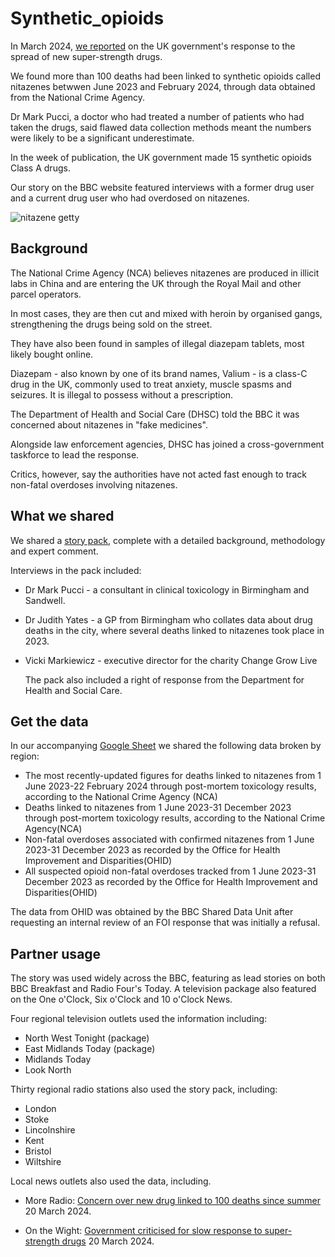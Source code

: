 # Synthetic_opioids

In March 2024, [we reported](https://www.bbc.co.uk/news/uk-68479491) on the UK government's response to the spread of new super-strength drugs.

We found more than 100 deaths had been linked to synthetic opioids called nitazenes betwwen June 2023 and February 2024, through data obtained from the National Crime Agency.

Dr Mark Pucci, a doctor who had treated a number of patients who had taken the drugs, said flawed data collection methods meant the numbers were likely to be a significant underestimate.

In the week of publication, the UK government made 15 synthetic opioids Class A drugs.

Our story on the BBC website featured interviews with a former drug user and a current drug user who had overdosed on nitazenes.

![nitazene getty](https://github.com/BBC-Data-Unit/Synthetic_opioids/assets/61186777/01ad7642-2fc2-4b2b-97dc-dab38f1e09ce)

## Background

The National Crime Agency (NCA) believes nitazenes are produced in illicit labs in China and are entering the UK through the Royal Mail and other parcel operators.

In most cases, they are then cut and mixed with heroin by organised gangs, strengthening the drugs being sold on the street.

They have also been found in samples of illegal diazepam tablets, most likely bought online.

Diazepam - also known by one of its brand names, Valium - is a class-C drug in the UK,  commonly used to treat anxiety, muscle spasms and seizures. It is illegal to possess without a prescription.

The Department of Health and Social Care (DHSC) told the BBC it was concerned about nitazenes in "fake medicines". 

Alongside law enforcement agencies, DHSC has joined a cross-government taskforce to lead the response.

Critics, however, say the authorities have not acted fast enough to track non-fatal overdoses involving nitazenes.

## What we shared

We shared a [story pack](https://docs.google.com/document/d/1gvaKS175L6Q3-W4dFw_l2sHuSoozNO2IXWtZ7muuO_s/edit?usp=sharing), complete with a detailed background, methodology and expert comment.

Interviews in the pack included: 

* Dr Mark Pucci - a consultant in clinical toxicology in Birmingham and Sandwell.
* Dr Judith Yates - a GP from Birmingham who collates data about drug deaths in the city, where several deaths linked to nitazenes took place in 2023.
* Vicki Markiewicz - executive director for the charity Change Grow Live

  The pack also included a right of response from the Department for Health and Social Care.

## Get the data

In our accompanying [Google Sheet](https://docs.google.com/spreadsheets/d/1ZbdoaRt--mqC4XWWI00LvpcvnJPz87LfSgDPe6RkUQk/edit?usp=sharing_) we shared the following data broken by region:

* The most recently-updated figures for deaths linked to nitazenes from 1 June 2023-22 February 2024 through post-mortem toxicology results, according to the National Crime Agency (NCA)
* Deaths linked to nitazenes from 1 June 2023-31 December 2023 through post-mortem toxicology results, according to the National Crime Agency(NCA)
* Non-fatal overdoses associated with confirmed nitazenes from 1 June 2023-31 December 2023 as recorded by the Office for Health Improvement and Disparities(OHID)
* All suspected opioid non-fatal overdoses tracked from 1 June 2023-31 December 2023 as recorded by the Office for Health Improvement and Disparities(OHID)

The data from OHID was obtained by the BBC Shared Data Unit after requesting an internal review of an FOI response that was initially a refusal.

## Partner usage

The story was used widely across the BBC, featuring as lead stories on both BBC Breakfast and Radio Four's Today. A television package also featured on the One o'Clock, Six o'Clock and 10 o'Clock News. 

Four regional television outlets used the information including: 

* North West Tonight (package)
* East Midlands Today (package)
* Midlands Today
* Look North

Thirty regional radio stations also used the story pack, including:

* London
* Stoke
* Lincolnshire
* Kent
* Bristol
* Wiltshire

Local news outlets also used the data, including.

* More Radio: [Concern over new drug linked to 100 deaths since summer](https://www.moreradio.online/news/sussex-news/concern-over-new-drug-linked-to-over-100-deaths-since-last-summer/) 20 March 2024.  

* On the Wight: [Government criticised for slow response to super-strength drugs](https://onthewight.com/uk-government-criticised-for-slow-response-to-emerging-super-strength-drugs/) 20 March 2024.

